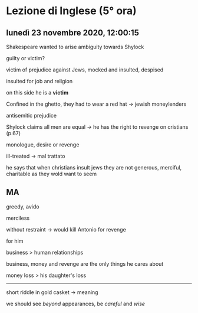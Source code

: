 # Lezione di Inglese (5° ora)

## lunedì 23 novembre 2020, 12:00:15

Shakespeare wanted to arise ambiguity towards Shylock

guilty or victim?



victim of prejudice against Jews, mocked and insulted, despised

insulted for job and religion

on this side he is a **victim**

Confined in the ghetto, they had to wear a red hat  -> jewish moneylenders

antisemitic prejudice

Shylock claims all men are equal -> he has the right to revenge on cristians (p.67)

monologue, desire or revenge



ill-treated -> mal trattato

he says that when christians insult jews they are not generous, merciful, charitable as they wold want to seem

## MA

greedy, avido

merciless

without restraint -> would kill Antonio  for revenge

for him

business > human relationships

business, money and revenge are the only things he cares about

money loss > his daughter's loss

___



short riddle in gold casket -> meaning

we should see *beyond* appearances, be _careful_ and _wise_



